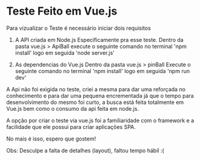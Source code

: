 # Teste Feito em Vue.js

Para vizualizar o Teste é necessário iniciar dois requisitos

1. A API criada em Node.js Especificamente pra esse teste.
Dentro da pasta vue.js > ApiBall execute o seguinte comando no terminal 'npm install' logo em seguida 'node server.js'

2. As dependencias do Vue.js
Dentro da pasta vue.js > pinBall Execute o seguinte comando no terminal 'npm install' logo em seguida 'npm run dev'

A Api não foi exigida no teste, criei a mesma para dar uma reforçada no conhecimento e para dar uma pequena encrementada já que o tempo para desenvolvimento do mesmo foi curto, a busca está feita totalmente em Vue.js bem como o consumo da api feita em node.js.

A opção por criar o teste via vue.js foi a familiaridade com o framework e a facilidade que ele possui para criar aplicações SPA.

No mais é isso, espero que gostem!

Obs: Desculpe a falta de detalhes (layout), faltou tempo hábil :(
